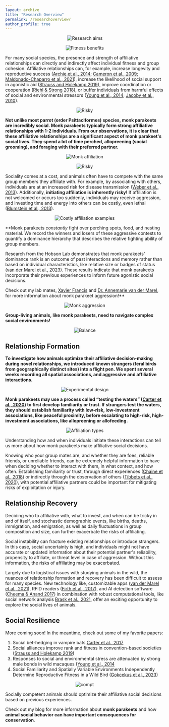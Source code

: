 ```yaml
---
layout: archive
title: "Research Overview"
permalink: /researchoverview/
author_profile: true
---
```

<figure align="center">
<img src="https://github.com/claireloconnell/claireloconnell.github.io/assets/78130420/fe0652f1-bea2-499f-a6a6-f923da4da93f" alt="Research aims" >
</figure>

<figure align="center">
<img src="https://github.com/claireloconnell/claireloconnell.github.io/assets/78130420/9c42cf02-f79e-4dd3-9d74-7f24a3ff1654" alt="Fitness benefits" >
</figure>

For many social species, the presence and strength of affiliative relationships can directly and indirectly affect individual fitness and group cohesion. Affiliative relationships can, for example, increase longevity and reproductive success ([Archie et al., 2014](https://www.ncbi.nlm.nih.gov/pmc/articles/PMC4173677/); [Cameron et al., 2009](https://www.pnas.org/doi/10.1073/pnas.0900639106); [Maldonado-Chaparro et al., 2021](https://www.sciencedirect.com/science/article/pii/S0003347221003110#bib3)), increase the likelihood of social support in agonistic aid ([Strauss and Holekamp 2019](https://www.pnas.org/doi/10.1073/pnas.1810384116)), improve coordination or cooperation ([Riehl & Strong 2018](https://pubmed.ncbi.nlm.nih.gov/29643212/)), or buffer individuals from harmful effects of social and environmental stressors ([Young et al., 2014](https://www.pnas.org/doi/abs/10.1073/pnas.1411450111); [Jacoby et al., 2010](https://academic.oup.com/beheco/article/21/4/808/249267)). 

<figure align="center">
<img src="https://github.com/claireloconnell/claireloconnell.github.io/assets/78130420/f8ac3ffb-ed80-45a2-b86f-a82999022972" alt="Risky">
</figure>

**Not unlike most parrot (order Psittaciformes) species, monk parakeets are incredibly social. Monk parakeets typically form strong affiliative relationships with 1-2 individuals. From our observations, it is clear that these affiliative relationships are a significant aspect of monk parakeet's social lives. They spend a lot of time perched, allopreening (social grooming), and foraging with their preferred partner.**

<figure align="center">
<img src="https://github.com/claireloconnell/claireloconnell.github.io/assets/78130420/6b8f97c9-1630-474a-bc07-9922a0e405a6" alt="Monk affiliation">
</figure>
<figure align="center">
<img src="https://github.com/claireloconnell/claireloconnell.github.io/assets/78130420/efa1dc8c-5da0-4190-adf7-e3f1c47f3ac0" alt="Risky">
</figure>

Sociality comes at a cost, and animals often have to compete with the same group members they affiliate with. For example, by associating with others, individuals are at an increased risk for disease transmission ([Weber et al., 2013](https://www.sciencedirect.com/science/article/pii/S0960982213011238?via%3Dihub)). Additionally, **initiating affiliation is inherently risky!** If affiliation is not welcomed or occurs too suddenly, individuals may receive aggression, and investing time and energy into others can be costly, even lethal ([Blumstein et al., 2013](https://royalsocietypublishing.org/doi/full/10.1098/rspb.2017.1934)). 

<figure align="center">
<img src="https://github.com/claireloconnell/claireloconnell.github.io/assets/78130420/7734cc2a-04e6-4998-9966-3dd44d4b2a92" alt="Costly affiliation examples">
</figure>

**Monk parakeets _constantly_ fight over perching spots, food, and nesting material. We record the winners and losers of these aggressive contests to quantify a dominance hierarchy that describes the relative fighting ability of group members. 

Research from the Hobson Lab demonstrates that  monk parakeets' dominance rank is an outcome of past interactions and memory rather than based on individual characteristics, like relative size or badges of status ([van der Marel et al., 2023](https://academic.oup.com/beheco/article/34/3/457/7093242)). These results indicate that monk parakeets incorporate their previous experiences to inform future agonistic social decisions.

Check out my lab mates, [Xavier Francis](https://scholar.google.com/citations?user=rvQ7c6YAAAAJ&hl=en) and [Dr. Annemarie van der Marel](https://avdmarel.wixsite.com/annemarievdmarel), for more information about monk parakeet aggression!**

<figure align="center">
<img src="https://github.com/claireloconnell/claireloconnell.github.io/assets/78130420/45aa3112-9f0a-4046-8c07-7e7cd712c775" alt="Monk aggression">
</figure>

**Group-living animals, like monk parakeets, need to navigate complex social environments!**

<figure align="center">
<img src="https://github.com/claireloconnell/claireloconnell.github.io/assets/78130420/6d07e822-bcb0-43ad-86b6-c0b7fe75d1bd" alt="Balance">
</figure>

## Relationship Formation
**To investigate how animals optimize their affiliative decision-making during novel relationships, we introduced known strangers (feral birds from geographically distinct sites) into a flight pen. We spent several weeks recording all spatial associations, and aggressive and affiliative interactions.**

<figure align="center">
<img src="https://github.com/claireloconnell/claireloconnell.github.io/assets/78130420/f5489658-71e4-4496-82c6-caea99656560" alt="Experimental design">
</figure>

**Monk parakeets may use a process called “testing the waters” ([Carter et al., 2020](https://www.sciencedirect.com/science/article/pii/S0960982220300993)) to first develop familiarity or trust. If strangers test the waters, they should establish familiarity with low-risk, low-investment associations, like peaceful proximity, before escalating to high-risk, high-investment associations, like allopreening or allofeeding.** 

<figure align="center">
<img src="https://github.com/claireloconnell/claireloconnell.github.io/assets/78130420/f5eff086-13bc-43b3-816c-95645abf536d" alt="Affiliation types">
</figure>

Understanding how and when individuals initiate these interactions can tell us more about how monk parakeets make affiliative social decisions. 

Knowing who your group mates are, and whether they are foes, reliable friends, or unreliable friends, can be extremely helpful information to have when deciding whether to interact with them, in what context, and how often. Establishing familiarity or trust, through direct experiences ([Chaine et al., 2018](https://onlinelibrary.wiley.com/doi/abs/10.1111/ele.13128)) or indirectly through the observation of others ([Tibbets et al., 2020](https://www.cell.com/current-biology/pdfExtended/S0960-9822(20)30740-5)), with potential affiliative partners could be important for mitigating risks of exploitation or injury.

## Relationship Recovery
Deciding who to affiliative with, what to invest, and when can be tricky in and of itself, and stochastic demographic events, like births, deaths, immigration, and emigration, as well as daily fluctuations in group composition and size, can further exacerbate the risks of affiliating. 

Social instability can fracture existing relationships or introduce strangers. In this case, social uncertainty is high, and individuals might not have accurate or updated information about their potential partner's reliability, propensity to affiliate, or threat level in case of aggression. Without this information, the risks of affiliating may be exacerbated.


Largely due to logistical issues with studying animals in the wild, the nuances of relationship formation and recovery has been difficult to assess for many species. New technology like, customizable apps ([van der Marel et al., 2021](https://onlinelibrary.wiley.com/doi/10.1111/eth.13251)), RFID readers ([Firth et al., 2017](https://royalsocietypublishing.org/doi/full/10.1098/rspb.2017.0299)), and AI detection software ([Cheema & Anand 2017](https://link.springer.com/chapter/10.1007/978-3-319-71273-4_3)) in combination with robust computational tools, like social network analysis [Brask et al., 2021](https://academic.oup.com/comnet/article/9/2/cnab001/6295425), offer an exciting opportunity to explore the social lives of animals. 

## Social Resilience
More coming soon!
In the meantime, check out some of my favorite papers:
1. Social bet-hedging in vampire bats [Carter et al., 2017](https://royalsocietypublishing.org/doi/10.1098/rsbl.2017.0112)
2. Social alliances improve rank and fitness in convention-based societies ([Strauss and Holekamp 2019](https://www.pnas.org/doi/10.1073/pnas.1810384116))
3. Responses to social and environmental stress are attenuated by strong male bonds in wild macaques ([Young et al., 2014](https://www.pnas.org/doi/abs/10.1073/pnas.1411450111)
4. Social Familiarity and Spatially Variable Environments Independently Determine Reproductive Fitness in a Wild Bird ([Gokcekus et al., 2023](https://doi.org/10.1086/724382))

<figure align="center">
<img src="https://github.com/claireloconnell/claireloconnell.github.io/assets/78130420/6c6a5a4c-733d-460c-833e-5f0387922f6a" alt="compt">
</figure>

Socially competent animals should optimize their affiliative social decisions based on previous experiences. 


Check out my blog for more information about **monk parakeets** and how **animal social behavior can have important consequences for conservation**. 

